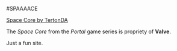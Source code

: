 #SPAAAACE

[Space Core by TertonDA](http://tertonda.deviantart.com/art/Space-Core-268796291)

The *Space Core* from the *Portal* game series is propriety of **Valve**.

Just a fun site.